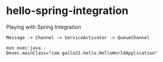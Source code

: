 # hello-spring-integration
Playing with Spring Integration


    Message -> Channel -> ServiceActivator -> QueueChannel

```
mvn exec:java -Dexec.mainClass="com.gailo22.hello.HelloWorldApplication"

```
